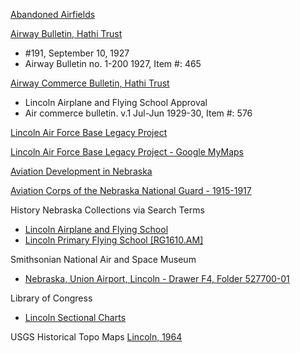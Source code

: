 [Abandoned Airfields](http://www.airfields-freeman.com/NE/Airfields_NE_NE.htm)

[Airway Bulletin, Hathi Trust](https://catalog.hathitrust.org/Record/009945721)
- #191, September 10, 1927
- Airway Bulletin no. 1-200 1927, Item #: 465

[Airway Commerce Bulletin, Hathi Trust](https://catalog.hathitrust.org/Record/001719737)
- Lincoln Airplane and Flying School Approval 
- Air commerce bulletin. v.1 Jul-Jun 1929-30, Item #: 576

[Lincoln Air Force Base Legacy Project](https://www.lincolnafb.org/history.php)

[Lincoln Air Force Base Legacy Project - Google MyMaps](https://www.google.com/maps/d/viewer?mid=1Sv0qX7_t4k3D7KSniMrMzaWNyvoe_X5e&ll=40.86446815314296%2C-96.78195968084216&z=12)

[Aviation Development in Nebraska](https://archive.org/details/AviationDevelopmentNeb)

[Aviation Corps of the Nebraska National Guard - 1915-1917](https://www.ang.af.mil/Portals/77/documents/history/references/AFD-100203-004.pdf?ver=2016-09-20-085109-860)

History Nebraska Collections via Search Terms 
- [Lincoln Airplane and Flying School](https://nebraskahistory.pastperfectonline.com/bysearchterm?keyword=Lincoln+Airplane+and+Flying+School+%28Lincoln%2C+Nebraska%29)
- [Lincoln Primary Flying School [RG1610.AM]](https://history.nebraska.gov/collections/lincoln-primary-flying-school-rg1610am)

Smithsonian National Air and Space Museum
- [Nebraska, Union Airport, Lincoln - Drawer F4, Folder 527700-01](https://airandspace.si.edu/collection-archive-item/nebraska-lincoln-union-airport/sova-nasm-xxxx-1183-f-ref8302)

Library of Congress
- [Lincoln Sectional Charts](https://www.loc.gov/resource/g3701pm.gct00089/?c=150&sp=23&st=list)

USGS Historical Topo Maps 
[Lincoln, 1964](https://ngmdb.usgs.gov/topoview/viewer/#11/40.8681/-96.7370)
